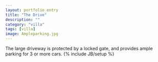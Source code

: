 ```yaml
---
layout: portfolio_entry
title: "The Drive"
description: ""
category: "villa"
tags: [villa]
image: Ampleparking.jpg
---
```

The large driveway is protected by a locked gate, and provides ample parking for 3 or more cars.
{% include JB/setup %}
